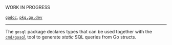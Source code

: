 WORK IN PROGRESS

[`godoc`](http://godoc.org/github.com/frk/gosql), [`pkg.go.dev`](https://pkg.go.dev/github.com/frk/gosql)

-------------------

The `gosql` package declares types that can be used together with the [`cmd/gosql`](cmd/gosql)
tool to generate *static* SQL queries from Go structs.
